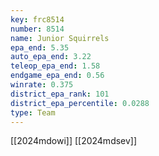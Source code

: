 ```yaml
---
key: frc8514
number: 8514
name: Junior Squirrels
epa_end: 5.35
auto_epa_end: 3.22
teleop_epa_end: 1.58
endgame_epa_end: 0.56
winrate: 0.375
district_epa_rank: 101
district_epa_percentile: 0.0288
type: Team
---
```

[[2024mdowi]]
[[2024mdsev]]
